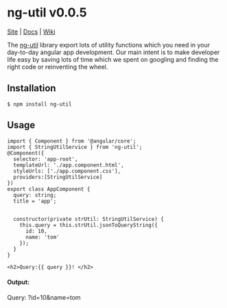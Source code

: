 # ng-util v0.0.5

[Site](https://opencodes.github.io/ng-util/) | [Docs](https://opencodes.github.io/ng-util/)  | [Wiki](https://github.com/opencodes/ng-util/wiki "Changelog, Roadmap, etc.") 

The [ng-util](https://opencodes.github.io/ng-util/) library export lots of utility functions which you need in your day-to-day angular app development. Our main intent is to make developer life easy by saving lots of time which we spent on googling and finding the right code or reinventing the wheel. 

## Installation
```shell
$ npm install ng-util
```
## Usage

```shell
import { Component } from '@angular/core';
import { StringUtilService } from 'ng-util';
@Component({
  selector: 'app-root',
  templateUrl: './app.component.html',
  styleUrls: ['./app.component.css'],
  providers:[StringUtilService]
})
export class AppComponent {
  query: string;
  title = 'app';


  constructor(private strUtil: StringUtilService) {
    this.query = this.strUtil.jsonToQueryString({
      id: 10,
      name: 'tom'
    });
  }
}
```
```shell
<h2>Query:{{ query }}! </h2>
```

#### Output:
Query: ?id=10&name=tom
